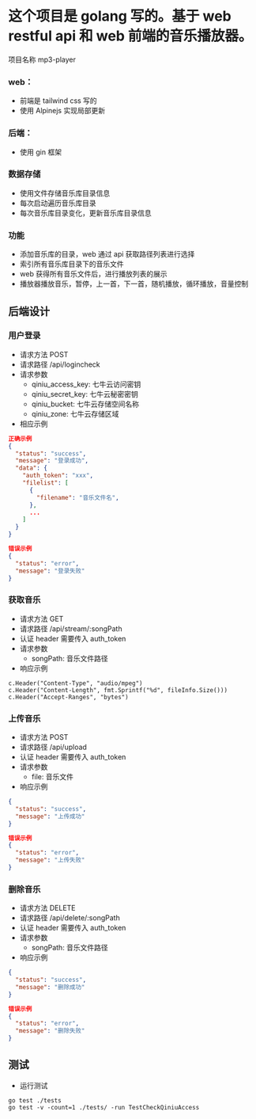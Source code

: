 # 这个项目是 golang 写的。基于 web restful api 和 web 前端的音乐播放器。

项目名称 mp3-player

### web：
- 前端是 tailwind css 写的
- 使用 Alpinejs 实现局部更新

### 后端：
- 使用 gin 框架

### 数据存储
- 使用文件存储音乐库目录信息
- 每次启动遍历音乐库目录
- 每次音乐库目录变化，更新音乐库目录信息

### 功能
- 添加音乐库的目录，web 通过 api 获取路径列表进行选择
- 索引所有音乐库目录下的音乐文件
- web 获得所有音乐文件后，进行播放列表的展示
- 播放器播放音乐，暂停，上一首，下一首，随机播放，循环播放，音量控制

## 后端设计

### 用户登录
- 请求方法 POST
- 请求路径 /api/logincheck
- 请求参数
  - qiniu_access_key: 七牛云访问密钥
  - qiniu_secret_key: 七牛云秘密密钥
  - qiniu_bucket: 七牛云存储空间名称
  - qiniu_zone: 七牛云存储区域
- 相应示例
```json
正确示例
{
  "status": "success",
  "message": "登录成功",
  "data": {
    "auth_token": "xxx",
    "filelist": [
      {
        "filename": "音乐文件名",
      },
      ...
    ]
  }
}

错误示例
{
  "status": "error",
  "message": "登录失败"
}
```

### 获取音乐
- 请求方法 GET
- 请求路径 /api/stream/:songPath
- 认证 header 需要传入 auth_token
- 请求参数
  - songPath: 音乐文件路径
- 响应示例
```
c.Header("Content-Type", "audio/mpeg")
c.Header("Content-Length", fmt.Sprintf("%d", fileInfo.Size()))
c.Header("Accept-Ranges", "bytes")
```

### 上传音乐
- 请求方法 POST
- 请求路径 /api/upload
- 认证 header 需要传入 auth_token
- 请求参数
  - file: 音乐文件
- 响应示例
```json
{
  "status": "success",
  "message": "上传成功"
}

错误示例
{
  "status": "error",
  "message": "上传失败"
}
```

### 删除音乐
- 请求方法 DELETE
- 请求路径 /api/delete/:songPath
- 认证 header 需要传入 auth_token
- 请求参数
  - songPath: 音乐文件路径
- 响应示例
```json
{
  "status": "success",
  "message": "删除成功"
}

错误示例
{
  "status": "error",
  "message": "删除失败"
}
```


## 测试
- 运行测试
```
go test ./tests
go test -v -count=1 ./tests/ -run TestCheckQiniuAccess
```
